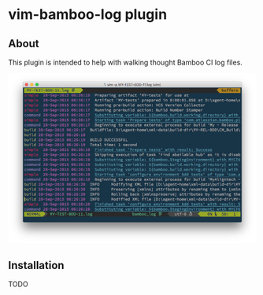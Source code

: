 vim-bamboo-log plugin
=====================

## About
This plugin is intended to help with walking thought Bamboo CI log files.

![Example](https://raw.githubusercontent.com/Valiev/vim-bamboo-log/master/images/bamboo-log-example.png)

## Installation
TODO
